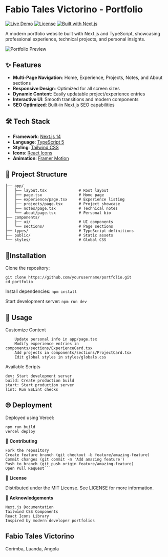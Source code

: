 # Fabio Tales Victorino - Portfolio

[![Live Demo](https://img.shields.io/badge/demo-live-brightgreen)](https://your-portfolio-url.vercel.app)
[![License](https://img.shields.io/badge/license-MIT-blue)](https://opensource.org/licenses/MIT)
[![Built with Next.js](https://img.shields.io/badge/Next.js-13.5.6-000000?logo=next.js)](https://nextjs.org)

A modern portfolio website built with Next.js and TypeScript, showcasing professional experience, technical projects, and personal insights.

![Portfolio Preview](public/images/preview.png)

## ✨ Features

- **Multi-Page Navigation**: Home, Experience, Projects, Notes, and About sections
- **Responsive Design**: Optimized for all screen sizes
- **Dynamic Content**: Easily updatable project/experience entries
- **Interactive UI**: Smooth transitions and modern components
- **SEO Optimized**: Built-in Next.js SEO capabilities

## 🛠️ Tech Stack

- **Framework**: [Next.js 14](https://nextjs.org)
- **Language**: [TypeScript 5](https://www.typescriptlang.org)
- **Styling**: [Tailwind CSS](https://tailwindcss.com)
- **Icons**: [React Icons](https://react-icons.github.io/react-icons)
- **Animation**: [Framer Motion](https://www.framer.com/motion)

## 📂 Project Structure
```
├── app/
│   ├── layout.tsx              # Root layout
│   ├── page.tsx                # Home page
│   ├── experience/page.tsx     # Experience listing
│   ├── projects/page.tsx       # Project showcase
│   ├── notes/page.tsx          # Technical notes
│   └── about/page.tsx          # Personal bio
├── components/
│   ├── ui/                     # UI components
│   └── sections/               # Page sections
├── types/                      # TypeScript definitions
├── public/                     # Static assets
└── styles/                     # Global CSS
```
## 🚀**Installation**

Clone the repository:
```
git clone https://github.com/yourusername/portfolio.git
cd portfolio
```

Install dependencies:
```npm install```

Start development server:
```npm run dev```

## 🔧 **Usage**
Customize Content
```
    Update personal info in app/page.tsx
    Modify experience entries in components/sections/ExperienceCard.tsx
    Add projects in components/sections/ProjectCard.tsx
    Edit global styles in styles/globals.css
```

Available Scripts

    dev: Start development server
    build: Create production build
    start: Start production server
    lint: Run ESLint checks

## 🌐 **Deployment**

Deployed using Vercel:
```
npm run build
vercel deploy
```
🤝 **Contributing**

    Fork the repository
    Create feature branch (git checkout -b feature/amazing-feature)
    Commit changes (git commit -m 'Add amazing feature')
    Push to branch (git push origin feature/amazing-feature)
    Open Pull Request```

📄 **License**

Distributed under the MIT License. See LICENSE for more information.

🙏 **Acknowledgements**

    Next.js Documentation
    Tailwind CSS Components
    React Icons Library
    Inspired by modern developer portfolios

## **Fabio Tales Victorino**
Corimba, Luanda, Angola
